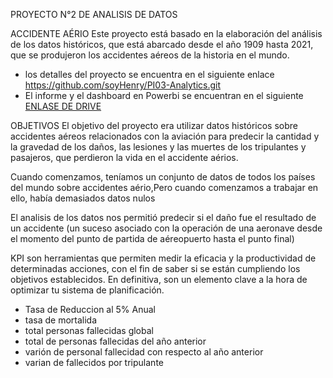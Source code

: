 
PROYECTO N°2 DE ANALISIS DE DATOS


 ACCIDENTE AÉRIO
Este proyecto está basado en la elaboración del análisis de los datos históricos, que está abarcado desde el año 1909 hasta 2021, que se produjeron los accidentes aéreos de la historia en el mundo.
- los detalles del proyecto se encuentra  en  el siguiente enlace https://github.com/soyHenry/PI03-Analytics.git
- El informe y el dashboard en Powerbi se encuentran en el siguiente [ENLASE DE DRIVE](https://drive.google.com/drive/folders/15g6acdbzyKSQ7IZuci4fnB-3xazWZq4E?usp=share_link "ENLASE en drive")


OBJETIVOS
El objetivo del proyecto era utilizar datos históricos sobre accidentes aéreos relacionados con la aviación para predecir la cantidad y la gravedad de los daños, las lesiones y las muertes de los tripulantes y pasajeros, que perdieron la vida en el accidente aérios.

Cuando comenzamos, teníamos un conjunto de datos de todos los países del mundo sobre accidentes aério,Pero cuando comenzamos a trabajar en ello, había demasiados datos nulos

El analisis de los datos nos permitió predecir si el daño fue el resultado de un accidente (un suceso asociado  con la operación de una aeronave desde el momento del punto de partida de aéreopuerto hasta el punto final)

KPI
son herramientas que permiten medir la eficacia y la productividad de determinadas acciones, con el fin de saber si se están cumpliendo los objetivos establecidos. En definitiva, son un elemento clave a la hora de optimizar tu sistema de planificación. 
- Tasa de Reduccion al 5% Anual
- tasa de mortalida 
- total personas fallecidas global
- total de personas fallecidas del año anterior
- varión de personal fallecidad con respecto al año anterior
- varian de fallecidos por tripulante

